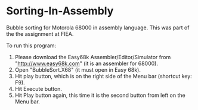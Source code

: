 # Sorting-In-Assembly
Bubble sorting for Motorola 68000 in assembly language. This was part of the the assignment at FIEA.

To run this program:
1. Please download the Easy68k Assembler/Editor/Simulator from "http://www.easy68k.com" (it is an assembler for 68000).
2. Open "BubbleSort.X68" (it must open in Easy 68k).
3. Hit play button, which is on the right side of the Menu bar (shortcut key: F9).
4. Hit Execute button.
5. Hit Play button again, this time it is the second button from left on the Menu bar.